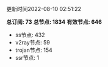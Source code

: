 更新时间2022-08-10 02:51:22

**总订阅: 73**
**总节点: 1834**
**有效节点: 646**
- ss节点: 432
- v2ray节点: 59
- trojan节点: 154
- ssr节点: 1
